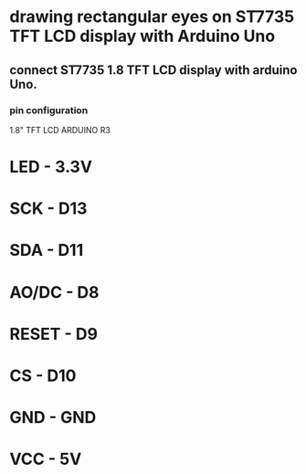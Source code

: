 # drawing rectangular eyes on ST7735 TFT LCD display with Arduino Uno
## connect ST7735 1.8 TFT LCD display with arduino Uno.
### pin configuration
1.8" TFT LCD	ARDUINO R3
# LED -	3.3V
# SCK -	D13
# SDA -	D11
# AO/DC -	D8
# RESET -	D9
# CS -	D10
# GND -	GND
# VCC - 5V
